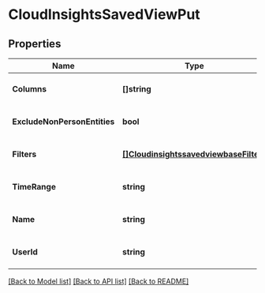 # CloudInsightsSavedViewPut

## Properties
Name | Type | Description | Notes
------------ | ------------- | ------------- | -------------
**Columns** | **[]string** |  | [optional] [default to null]
**ExcludeNonPersonEntities** | **bool** |  | [optional] [default to null]
**Filters** | [**[]CloudinsightssavedviewbaseFilters**](cloudinsightssavedviewbase_filters.md) |  | [optional] [default to null]
**TimeRange** | **string** |  | [optional] [default to null]
**Name** | **string** |  | [optional] [default to null]
**UserId** | **string** |  | [optional] [default to null]

[[Back to Model list]](../README.md#documentation-for-models) [[Back to API list]](../README.md#documentation-for-api-endpoints) [[Back to README]](../README.md)


